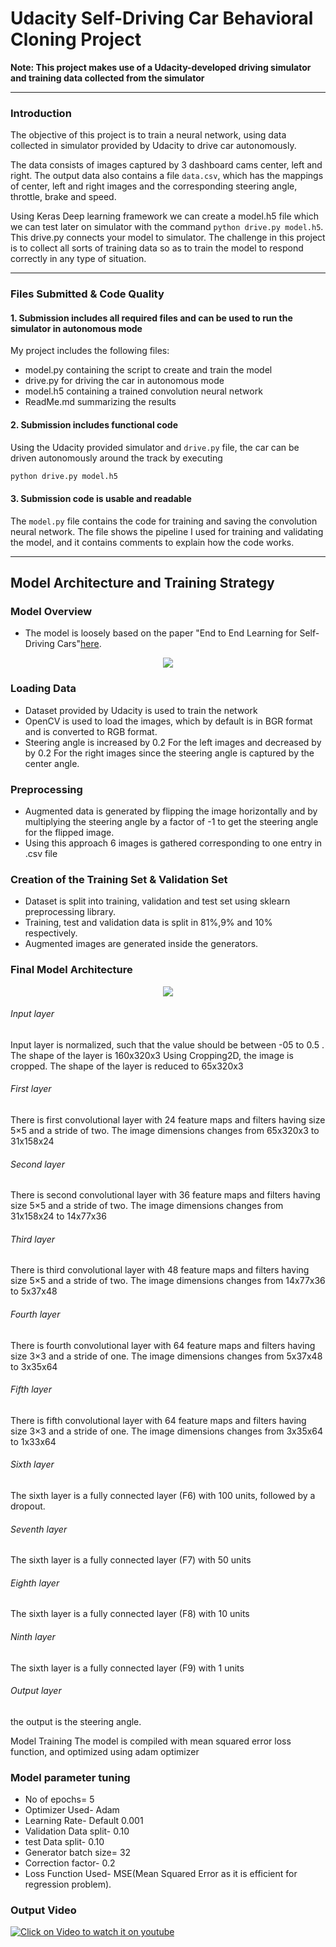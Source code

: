 # Udacity Self-Driving Car Behavioral Cloning Project


**Note: This project makes use of a Udacity-developed driving simulator and training data collected from the simulator**

---

### Introduction
The objective of this project is to train a neural network, using data collected in simulator provided by Udacity to drive car autonomously.

The data consists of images captured by 3 dashboard cams center, left and right. The output data also contains a file ```data.csv```, which has the mappings of center, left and right images and the corresponding steering angle, throttle, brake and speed.

Using Keras Deep learning framework we can create a model.h5 file which we can test later on simulator with the command ```python drive.py model.h5```. This drive.py connects your model to simulator. The challenge in this project is to collect all sorts of training data so as to train the model to respond correctly in any type of situation.

---

### Files Submitted & Code Quality

#### 1. Submission includes all required files and can be used to run the simulator in autonomous mode

My project includes the following files:
* model.py containing the script to create and train the model
* drive.py for driving the car in autonomous mode
* model.h5 containing a trained convolution neural network
* ReadMe.md  summarizing the results

#### 2. Submission includes functional code

Using the Udacity provided simulator and ```drive.py``` file, the car can be driven autonomously around the track by executing
```sh
python drive.py model.h5
```

#### 3. Submission code is usable and readable

The ```model.py``` file contains the code for training and saving the convolution neural network. The file shows the pipeline I used for training and validating the model, and it contains comments to explain how the code works.

---

## Model Architecture and Training Strategy


###  Model Overview

* The model is loosely based on the paper "End to End Learning for Self-Driving Cars"[here](https://images.nvidia.com/content/tegra/automotive/images/2016/solutions/pdf/end-to-end-dl-using-px.pdf).

<p align="center">
<img src="./images/network.png">
</p>

### Loading Data

* Dataset provided by Udacity is used to train the network
* OpenCV is used to load the images, which by default is in BGR format and is converted to RGB format.
* Steering angle is increased by 0.2 For the left images and decreased by by 0.2 For the right images since the steering angle is captured by the center angle.

### Preprocessing

* Augmented data is generated by flipping the image horizontally and by multiplying the steering angle by a factor of -1 to get the steering angle for the flipped image.
* Using this approach 6 images is gathered corresponding to one entry in .csv file

### Creation of the Training Set & Validation Set

* Dataset is split into training, validation and test set using sklearn preprocessing library.
* Training, test and validation data is split in 81%,9% and 10% respectively.
* Augmented images are generated inside the generators.

### Final Model Architecture

<p align="center">
<img src="./images/mymodel.png">
</p>

###### Input layer
  Input layer is normalized, such that the value should be between -05 to 0.5 . The shape of the layer is 160x320x3
  Using Cropping2D, the image is cropped. The shape of the layer is reduced to 65x320x3
###### First layer
  There is  first convolutional layer with 24 feature maps and filters having size 5×5 and a stride of two. The image dimensions changes from 65x320x3 to 31x158x24          

###### Second layer
There is  second convolutional layer with 36 feature maps and filters having size 5×5 and a stride of two. The image dimensions changes from 31x158x24 to 14x77x36

###### Third layer
There is  third convolutional layer with 48 feature maps and filters having size 5×5 and a stride of two. The image dimensions changes from 14x77x36 to 5x37x48

###### Fourth layer
There is  fourth convolutional layer with 64 feature maps and filters having size 3×3 and a stride of one. The image dimensions changes from 5x37x48 to 3x35x64

###### Fifth layer
There is  fifth convolutional layer with 64 feature maps and filters having size 3×3 and a stride of one. The image dimensions changes from 3x35x64 to 1x33x64

###### Sixth layer
The sixth layer is a fully connected layer (F6) with 100 units, followed by a dropout.

###### Seventh layer
The sixth layer is a fully connected layer (F7) with 50 units

###### Eighth layer
The sixth layer is a fully connected layer (F8) with 10 units

###### Ninth layer
The sixth layer is a fully connected layer (F9) with 1 units

###### Output layer
the output is the steering angle.

Model Training
The model is compiled with mean squared error loss function, and optimized using adam optimizer

### Model parameter tuning

* No of epochs= 5
* Optimizer Used- Adam
* Learning Rate- Default 0.001
* Validation Data split- 0.10
* test Data split- 0.10
* Generator batch size= 32
* Correction factor- 0.2
* Loss Function Used- MSE(Mean Squared Error as it is efficient for regression problem).

### Output Video
[![Click on Video to watch it on youtube](./images/vid_img.jpg)](https://www.youtube.com/watch?v=n5nzkptUrOs)
